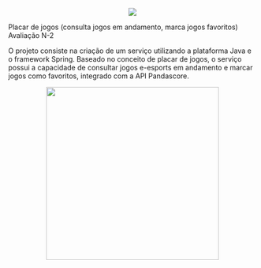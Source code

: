 <p align = "center">
    <img src="[https://web.satc.edu.br/wp-content/uploads/2019/04/cropped-logoasatc.png](https://unisatc.com.br/)">
</p>

Placar de jogos (consulta jogos em andamento, marca jogos favoritos)
Avaliação N-2 

O projeto consiste na criação de um serviço utilizando a plataforma Java e o framework Spring. Baseado no conceito de placar de jogos, o serviço possui a capacidade de consultar jogos e-esports em andamento e marcar jogos como favoritos, integrado com a API Pandascore.

<p align = "center">
    <img src="https://media.giphy.com/media/kefHn9sXlga3yYL9Nk/giphy.gif" width="350" height="350" />
</p>
